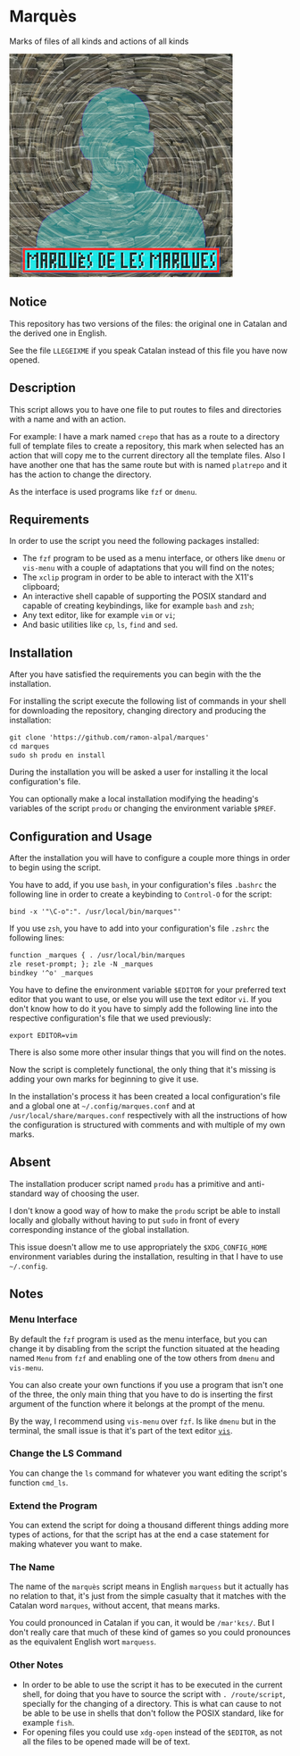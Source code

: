 # Marquès

Marks of files of all kinds and actions of all kinds

![Marquès' Logo](./logo.png)

## Notice

This repository has two versions of the files: the original one in
Catalan and the derived one in English.

See the file `LLEGEIXME` if you speak Catalan instead of this file you
have now opened.

## Description

This script allows you to have one file to put routes to files and
directories with a name and with an action.

For example: I have a mark named `crepo` that has as a route to a
directory full of template files to create a repository, this mark when
selected has an action that will copy me to the current directory all
the template files. Also I have another one that has the same route but
with is named `platrepo` and it has the action to change the directory.

As the interface is used programs like `fzf` or `dmenu`.

## Requirements

In order to use the script you need the following packages installed:
- The `fzf` program to be used as a menu interface, or others like
  `dmenu` or `vis-menu` with a couple of adaptations that you will find
  on the notes;
- The `xclip` program in order to be able to interact with the X11's
  clipboard;
- An interactive shell capable of supporting the POSIX standard and
  capable of creating keybindings, like for example `bash` and `zsh`;
- Any text editor, like for example `vim` or `vi`;
- And basic utilities like `cp`, `ls`, `find` and `sed`.

## Installation

After you have satisfied the requirements you can begin with the the
installation.

For installing the script execute the following list of commands in your
shell for downloading the repository, changing directory and producing
the installation:

    git clone 'https://github.com/ramon-alpal/marques'
    cd marques
    sudo sh produ en install

During the installation you will be asked a user for installing it the
local configuration's file.

You can optionally make a local installation modifying the heading's
variables of the script `produ` or changing the environment variable
`$PREF`.

## Configuration and Usage

After the installation you will have to configure a couple more things
in order to begin using the script.

You have to add, if you use `bash`, in your configuration's files
`.bashrc` the following line in order to create a keybinding to
`Control-O` for the script:

    bind -x '"\C-o":". /usr/local/bin/marques"'

If you use `zsh`, you have to add into your configuration's file `.zshrc`
the following lines:

    function _marques { . /usr/local/bin/marques
    zle reset-prompt; }; zle -N _marques
    bindkey '^o' _marques

You have to define the environment variable `$EDITOR` for your preferred
text editor that you want to use, or else you will use the text editor
`vi`. If you don't know how to do it you have to simply add the following
line into the respective configuration's file that we used previously:

    export EDITOR=vim

There is also some more other insular things that you will find on
the notes.

Now the script is completely functional, the only thing that it's missing
is adding your own marks for beginning to give it use.

In the installation's process it has been created a local
configuration's file and a global one at `~/.config/marques.conf` and at
`/usr/local/share/marques.conf` respectively with all the instructions
of how the configuration is structured with comments and with multiple
of my own marks.

## Absent

The installation producer script named `produ` has a primitive and
anti-standard way of choosing the user.

I don't know a good way of how to make the `produ` script be able to
install locally and globally without having to put `sudo` in front of
every corresponding instance of the global installation.

This issue doesn't allow me to use appropriately the `$XDG_CONFIG_HOME`
environment variables during the installation, resulting in that I have
to use `~/.config`.

## Notes

### Menu Interface

By default the `fzf` program is used as the menu interface, but you
can change it by disabling from the script the function situated at the
heading named `Menu` from `fzf` and enabling one of the tow others from
`dmenu` and `vis-menu`.

You can also create your own functions if you use a program that isn't
one of the three, the only main thing that you have to do is inserting the
first argument of the function where it belongs at the prompt of the menu.

By the way, I recommend using `vis-menu` over `fzf`. Is like `dmenu`
but in the terminal, the small issue is that it's part of the text editor
[`vis`](https://github.com/martanne/vis).

### Change the LS Command

You can change the `ls` command for whatever you want editing the script's
function `cmd_ls`.

### Extend the Program

You can extend the script for doing a thousand different things adding
more types of actions, for that the script has at the end a case statement
for making whatever you want to make.

### The Name

The name of the `marquès` script means in English `marquess` but it
actually has no relation to that, it's just from the simple casualty
that it matches with the Catalan word `marques`, without accent, that
means marks.

You could pronounced in Catalan if you can, it would be `/mar'kɛs/`. But
I don't really care that much of these kind of games so you could
pronounces as the equivalent English wort `marquess`.

### Other Notes

- In order to be able to use the script it has to be executed in
  the current shell, for doing that you have to source the script with
  `. /route/script`, specially for the changing of a directory. This is
  what can cause to not be able to be use in shells that don't follow
  the POSIX standard, like for example `fish`.
- For opening files you could use `xdg-open` instead of the `$EDITOR`,
  as not all the files to be opened made will be of text.
